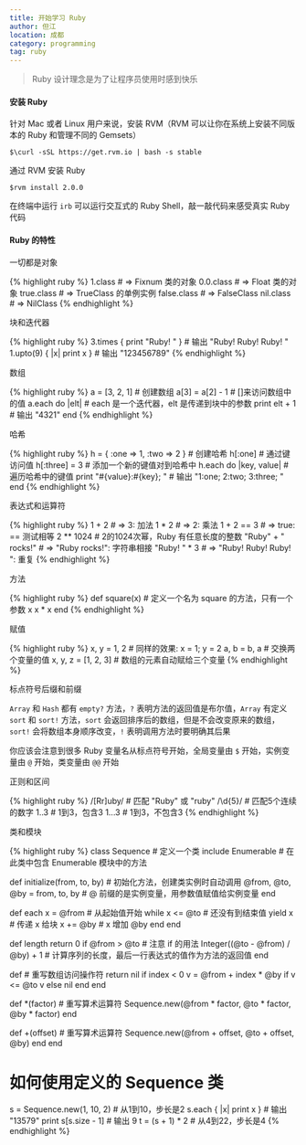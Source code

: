 ```yaml
---
title: 开始学习 Ruby 
author: 但江
location: 成都 
category: programming
tag: ruby
---
```


> Ruby 设计理念是为了让程序员使用时感到快乐

#### 安装 Ruby

针对 Mac 或者 Linux 用户来说，安装 RVM（RVM 可以让你在系统上安装不同版本的 Ruby 和管理不同的 Gemsets）

	$\curl -sSL https://get.rvm.io | bash -s stable

通过 RVM 安装 Ruby

	$rvm install 2.0.0

在终端中运行 `irb` 可以运行交互式的 Ruby Shell，敲一敲代码来感受真实 Ruby 代码

#### Ruby 的特性

一切都是对象

{% highlight ruby %}
1.class # => Fixnum 类的对象
0.0.class # => Float 类的对象
true.class # => TrueClass 的单例实例
false.class # => FalseClass
nil.class # => NilClass
{% endhighlight %}

块和迭代器

{% highlight ruby %}
3.times { print "Ruby! " } # 输出 "Ruby! Ruby! Ruby! "
1.upto(9) { |x| print x } # 输出 "123456789"
{% endhighlight %}

数组

{% highlight ruby %}
a = [3, 2, 1] # 创建数组 
a[3] = a[2] - 1 # []来访问数组中的值
a.each do |elt| # each 是一个迭代器，elt 是传递到块中的参数
  print elt + 1 # 输出 "4321"
end
{% endhighlight %}

哈希

{% highlight ruby %}
h = { :one => 1, :two => 2 } # 创建哈希
h[:one] # 通过键访问值
h[:three] = 3 # 添加一个新的键值对到哈希中 
h.each do |key, value| # 遍历哈希中的键值
  print "#{value}:#{key}; " # 输出 "1:one; 2:two; 3:three; " 
end
{% endhighlight %}

表达式和运算符

{% highlight ruby %}
1 + 2 # => 3: 加法
1 * 2 # => 2: 乘法
1 + 2 == 3 # => true: == 测试相等
2 ** 1024 # 2的1024次幂，Ruby 有任意长度的整数
"Ruby" + " rocks!" # => "Ruby rocks!": 字符串相接
"Ruby! " * 3 # => "Ruby! Ruby! Ruby! ": 重复
{% endhighlight %}

方法

{% highlight ruby %}
def square(x) # 定义一个名为 square 的方法，只有一个参数 x
  x * x
end
{% endhighlight %}

赋值

{% highlight ruby %}
x, y = 1, 2 # 同样的效果: x = 1; y = 2
a, b = b, a # 交换两个变量的值 
x, y, z = [1, 2, 3] # 数组的元素自动赋给三个变量
{% endhighlight %}

标点符号后缀和前缀

`Array` 和 `Hash` 都有 `empty?` 方法，`?` 表明方法的返回值是布尔值，`Array` 有定义 `sort` 和 `sort!` 方法，`sort` 会返回排序后的数组，但是不会改变原来的数组，`sort!` 会将数组本身顺序改变，`!` 表明调用方法时要明确其后果

你应该会注意到很多 Ruby 变量名从标点符号开始，全局变量由 `$` 开始，实例变量由 `@` 开始，类变量由 `@@` 开始

正则和区间

{% highlight ruby %}
/[Rr]uby/ # 匹配 "Ruby" 或 "ruby"
/\d{5}/ # 匹配5个连续的数字
1..3 # 1到3，包含3
1...3 # 1到3，不包含3 
{% endhighlight %}

类和模块

{% highlight ruby %}
class Sequence # 定义一个类
  include Enumerable # 在此类中包含 Enumerable 模块中的方法

  def initialize(from, to, by) # 初始化方法，创建类实例时自动调用
    @from, @to, @by = from, to, by # @ 前缀的是实例变量，用参数值赋值给实例变量
  end

  def each
    x = @from # 从起始值开始
    while x <= @to # 还没有到结束值
      yield x # 传递 x 给块
      x += @by # x 增加 @by
    end
  end

  def length
    return 0 if @from > @to # 注意 if 的用法 
    Integer((@to - @from) / @by) + 1 
    # 计算序列的长度，最后一行表达式的值作为方法的返回值
  end

  def [](index) # 重写数组访问操作符
    return nil if index < 0
    v = @from + index * @by
    if v <= @to
      v
    else
      nil
    end
  end

  def *(factor) # 重写算术运算符
    Sequence.new(@from * factor, @to * factor, @by * factor)
  end

  def +(offset) # 重写算术运算符
    Sequence.new(@from + offset, @to + offset, @by)
  end
end

# 如何使用定义的 Sequence 类
s = Sequence.new(1, 10, 2) # 从1到10，步长是2
s.each { |x| print x } # 输出 "13579"
print s[s.size - 1] # 输出 9
t = (s + 1) * 2 # 从4到22，步长是4
{% endhighlight %}
